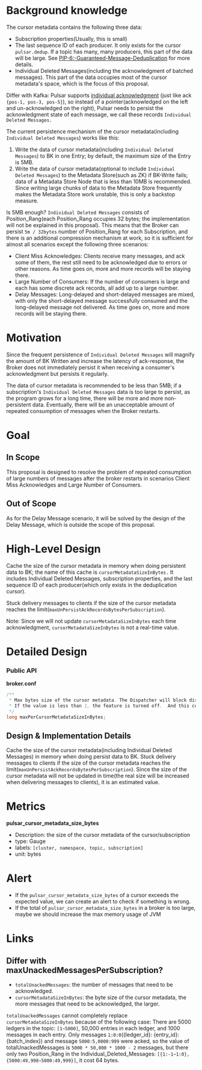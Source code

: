 # Background knowledge

The cursor metadata contains the following three data:
- Subscription properties(Usually, this is small)
- The last sequence ID of each producer. It only exists for the cursor `pulsar.dedup`. If a topic has many, many producers, this part of the data will be large. See [PIP-6:-Guaranteed-Message-Deduplication](https://github.com/apache/pulsar/wiki/PIP-6:-Guaranteed-Message-Deduplication) for more details.
- Individual Deleted Messages(including the acknowledgment of batched messages). This part of the data occupies most of the cursor metadata's space, which is the focus of this proposal.

Differ with Kafka: Pulsar supports [individual acknowledgment](https://pulsar.apache.org/docs/2.11.x/concepts-messaging/#acknowledgment) (just like ack `{pos-1, pos-3, pos-5}`), so instead of a pointer(acknowledged on the left and un-acknowledged on the right), Pulsar needs to persist the acknowledgment state of each message, we call these records `Individual Deleted Messages.`

The current persistence mechanism of the cursor metadata(including `Individual Deleted Messages`) works like this:
1. Write the data of cursor metadata(including `Individual Deleted Messages`) to BK in one Entry; by default, the maximum size of the Entry is 5MB.
2. Write the data of cursor metadata(optional to include `Individual Deleted Messages`) to the Metadata Store(such as ZK) if BK-Write fails; data of a Metadata Store Node that is less than 10MB is recommended. Since writing large chunks of data to the Metadata Store frequently makes the Metadata Store work unstable, this is only a backstop measure.

Is 5MB enough? `Individual Deleted Messages` consists of Position_Rang(each Position_Rang occupies 32 bytes; the implementation will not be explained in this proposal). This means that the Broker can persist `5m / 32bytes` number of Position_Rang for each Subscription, and there is an additional compression mechanism at work, so it is sufficient for almost all scenarios except the following three scenarios:
- Client Miss Acknowledges: Clients receive many messages, and ack some of them, the rest still need to be acknowledged due to errors or other reasons. As time goes on, more and more records will be staying there.
- Large Number of Consumers: If the number of consumers is large and each has some discrete ack records, all add up to a large number.
- Delay Messages: Long-delayed and short-delayed messages are mixed, with only the short-delayed message successfully consumed and the long-delayed message not delivered. As time goes on, more and more records will be staying there.

# Motivation

Since the frequent persistence of `Individual Deleted Messages` will magnify the amount of BK Written and increase the latency of ack-response, the Broker does not immediately persist it when receiving a consumer's acknowledgment but persists it regularly. 

The data of cursor metadata is recommended to be less than 5MB; if a subscription's `Individual Deleted Messages` data is too large to persist, as the program grows for a long time, there will be more and more non-persistent data. Eventually, there will be an unacceptable amount of repeated consumption of messages when the Broker restarts.

# Goal

## In Scope

This proposal is designed to resolve the problem of repeated consumption of large numbers of messages after the broker restarts in scenarios Client Miss Acknowledges and Large Number of Consumers.

## Out of Scope
As for the Delay Message scenario, it will be solved by the design of the Delay Message, which is outside the scope of this proposal.

# High-Level Design

Cache the size of the cursor metadata in memory when doing persistent data to BK; the name of this cache is `cursorMetadataSizeInBytes.` It includes Individual Deleted Messages, subscription properties, and the last sequence ID of each producer(which only exists in the deduplication cursor).

Stuck delivery messages to clients if the size of the cursor metadata reaches the limit(`maxUnPersistAckRecordsBytesPerSubscription`).

Note: Since we will not update `cursorMetadataSizeInBytes` each time acknowledgment, `cursorMetadataSizeInBytes` is not a real-time value.

# Detailed Design
### Public API

**broker.conf**
```java
/** 
 * Max bytes size of the cursor metadata. The Dispatcher will block dispatching if it reaches this limitation. The default value is 5M.
 * If the value is less than 1, the feature is turned off.  And this config is limited, and if it is not less than 1, it should be larger or equal to 1K.
 */
long maxPerCursorMetadataSizeInBytes;
```

## Design & Implementation Details

Cache the size of the cursor metadata(including Individual Deleted Messages) in memory when doing persist data to BK. Stuck delivery messages to clients if the size of the cursor metadata reaches the limit(`maxUnPersistAckRecordsBytesPerSubscription`). Since the size of the cursor metadata will not be updated in time(the real size will be increased when delivering messages to clients), it is an estimated value.

# Metrics
**pulsar_cursor_metadata_size_bytes**
- Description: the size of the cursor metadata of the cursor/subscription
- type: Gauge
- labels: `[cluster, namespace, topic, subscription]`
- unit: bytes

# Alert
- If the `pulsar_cursor_metadata_size_bytes` of a cursor exceeds the expected value, we can create an alert to check if something is wrong.
- If the total of `pulsar_cursor_metadata_size_bytes` in a broker is too large, maybe we should increase the max memory usage of JVM

# Links
## Differ with maxUnackedMessagesPerSubscription?
- `totalUnackedMessages`: the number of messages that need to be acknowledged.
- `cursorMetadataSizeInBytes`: the byte size of the cursor metadata, the more messages that need to be acknowledged, the larger.

`totalUnackedMessages` cannot completely replace `cursorMetadataSizeInBytes` because of the following case:
There are 5000 ledgers in the topic: `[1~5000]`, 50,000 entries in each ledger, and 1000 messages in each entry. Only messages `1:0:0`({ledger_id}: {entry_id}: {batch_index}) and message `5000:5,0000:999` were acked, so the value of totalUnackedMessages is `5000 * 50,000 * 1000 - 2` messages, but there only two Position_Rang in the Individual_Deleted_Messages: `[{1:-1~1:0}, {5000:49,998~5000:49,999}]`, it cost 64 bytes.
